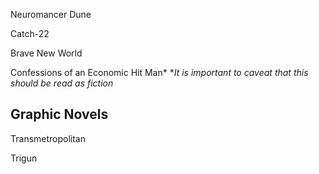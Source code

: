 

Neuromancer
Dune

Catch-22

Brave New World

Confessions of an Economic Hit Man*
**It is important to caveat that this should be read as fiction*

## Graphic Novels

Transmetropolitan

Trigun




